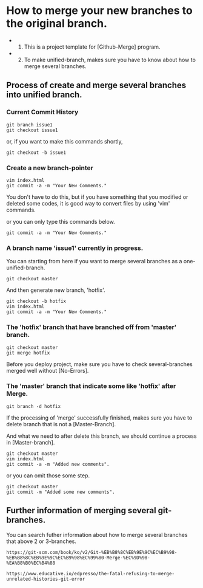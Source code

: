 # How to merge your new branches to the original branch.

- 1. This is a project template for [Github-Merge] program.
- 2. To make unified-branch, makes sure you have to know about how to merge several branches.



## Process of create and merge several branches into unified branch.


### Current Commit History

```
git branch issue1
git checkout issue1
```

or, if you want to make this commands shortly,

```
git checkout -b issue1
```


### Create a new branch-pointer

```
vim index.html  
git commit -a -m "Your New Comments."
```
You don't have to do this, but if you have something that you modified or deleted some codes, it is good way to convert files by using 'vim' commands.

or you can only type this commands below.

```
git commit -a -m "Your New Comments."
```


### A branch name 'issue1' currently in progress.

You can starting from here if you want to merge several branches as a one-unified-branch.

```
git checkout master
```

And then generate new branch, 'hotfix'.

```
git checkout -b hotfix
vim index.html
git commit -a -m "Your New Comments."
```


### The 'hotfix' branch that have branched off from 'master' branch.

```
git checkout master
git merge hotfix
```

Before you deploy project, make sure you have to check several-branches merged well without [No-Errors].


### The 'master' branch that indicate some like 'hotfix' after Merge.

```
git branch -d hotfix
```

If the processing of 'merge' successfully finished, makes sure you have to delete branch that is not a [Master-Branch].

And what we need to after delete this branch, we should continue a process in [Master-branch].

```
git checkout master
vim index.html
git commit -a -m "Added new comments".
```

or you can omit those some step.
```
git checkout master
git commit -m "Added some new comments".
```



## Further information of merging several git-branches.

You can search futher information about how to merge several branches that above 2 or 3-branches.

```
https://git-scm.com/book/ko/v2/Git-%EB%B8%8C%EB%9E%9C%EC%B9%98-%EB%B8%8C%EB%9E%9C%EC%B9%98%EC%99%80-Merge-%EC%9D%98-%EA%B8%B0%EC%B4%88
```
```
https://www.educative.io/edpresso/the-fatal-refusing-to-merge-unrelated-histories-git-error
```